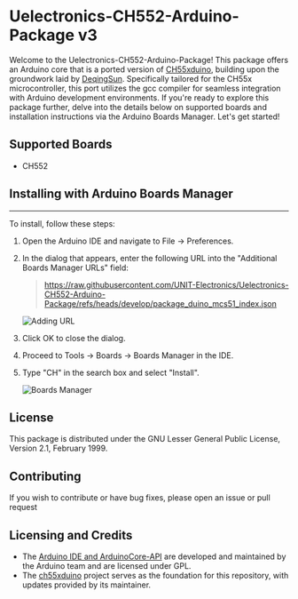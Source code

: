 # Uelectronics-CH552-Arduino-Package v3

Welcome to the Uelectronics-CH552-Arduino-Package! This package offers an Arduino core that is a ported version of [CH55xduino](https://github.com/DeqingSun/ch55xduino/tree/ch55xduino), building upon the groundwork laid by [DeqingSun](https://github.com/DeqingSun). Specifically tailored for the CH55x microcontroller, this port utilizes the gcc compiler for seamless integration with Arduino development environments. If you're ready to explore this package further, delve into the details below on supported boards and installation instructions via the Arduino Boards Manager. Let's get started!

## Supported Boards
- CH552

## Installing with Arduino Boards Manager
---
To install, follow these steps:

1. Open the Arduino IDE and navigate to File -> Preferences.
2. In the dialog that appears, enter the following URL into the "Additional Boards Manager URLs" field: 

   > https://raw.githubusercontent.com/UNIT-Electronics/Uelectronics-CH552-Arduino-Package/refs/heads/develop/package_duino_mcs51_index.json
   
   ![Adding URL](./images/board_json.png)

3. Click OK to close the dialog.
4. Proceed to Tools -> Boards -> Boards Manager in the IDE.
5. Type "CH" in the search box and select "Install".
   
   ![Boards Manager](./images/manager.png)

## License
This package is distributed under the GNU Lesser General Public License, Version 2.1, February 1999.

## Contributing
If you wish to contribute or have bug fixes, please open an issue or pull request 

## Licensing and Credits
* The [Arduino IDE and ArduinoCore-API](https://arduino.cc) are developed and maintained by the Arduino team and are licensed under GPL.
* The [ch55xduino](https://github.com/DeqingSun/ch55xduino/tree/ch55xduino) project serves as the foundation for this repository, with updates provided by its maintainer.
